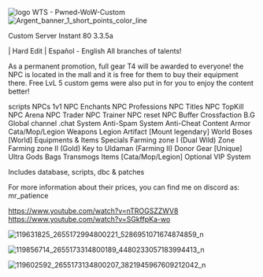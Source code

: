  ![logo](https://github.com/jedagutavito/WIP-Pwned-WoW-Custom/assets/73094194/c9bd74ee-4343-4250-8731-b5b5afec8fb6)  WTS - Pwned-WoW-Custom                                                                               
![Argent_banner_1_short_points_color_line](https://github.com/jedagutavito/WIP-Pwned-WoW-Custom/assets/73094194/44fab9db-5b02-4b04-9f52-70f2c411717c)

Custom Server Instant 80 3.3.5a

| Hard Edit |
Español - English All branches of talents!

As a permanent promotion, full gear T4 will be awarded to everyone! the NPC is located in the mall and it is free for them to buy their equipment there. Free LvL 5 custom gems were also put in for you to enjoy the content better!

scripts
NPCs 1v1
NPC Enchants
NPC Professions
NPC Titles
NPC TopKill
NPC Arena
NPC Trader
NPC Trainer
NPC reset
NPC Buffer
Crossfaction B.G
Global channel .chat
System Anti-Spam
System Anti-Cheat
Content Armor Cata/Mop/Legion
Weapons Legion Artifact
[Mount legendary]
World Boses [World]
Equipments & Items Specials
Farming zone I (Dual Wild) Zone
Farming zone II (Gold) Key to Uldaman (Farming II)
Donor Gear [Unique]
Ultra Gods Bags
Transmogs Items [Cata/Mop/Legion] Optional
VIP System

Includes database, scripts, dbc & patches

For more information about their prices, you can find me on discord as: mr_patience

https://www.youtube.com/watch?v=nTROGSZZWV8
https://www.youtube.com/watch?v=SGkffpKa-wo



![119631825_2655172994800221_5286951071674874859_n](https://github.com/jedagutavito/WIP-Pwned-WoW-Custom/assets/73094194/46ca8cd8-e16e-4f85-96c0-2f5767b98652)


![119856714_2655173314800189_4480233057183994413_n](https://github.com/jedagutavito/WIP-Pwned-WoW-Custom/assets/73094194/86fa4210-5f02-4735-9cdc-88f95af92c76)


![119602592_2655173134800207_3821945967609212042_n](https://github.com/jedagutavito/WIP-Pwned-WoW-Custom/assets/73094194/6ad8cc88-8620-4a09-a743-997aa93d7ab0)




